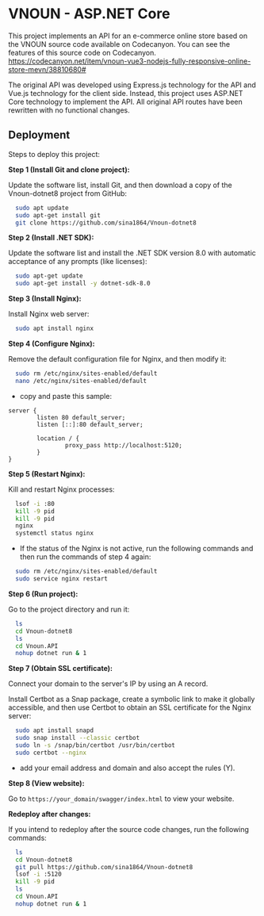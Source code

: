 
# VNOUN - ASP.NET Core

This project implements an API for an e-commerce online store based on the VNOUN source code available on Codecanyon. You can see the features of this source code on Codecanyon. 
https://codecanyon.net/item/vnoun-vue3-nodejs-fully-responsive-online-store-mevn/38810680#

The original API was developed using Express.js technology for the API and Vue.js technology for the client side. Instead, this project uses ASP.NET Core technology to implement the API. All original API routes have been rewritten with no functional changes.








## Deployment

Steps to deploy this project:

**Step 1 (Install Git and clone project):**

Update the software list, install Git, and then download a copy of the Vnoun-dotnet8 project from GitHub:
```bash
  sudo apt update
  sudo apt-get install git
  git clone https://github.com/sina1864/Vnoun-dotnet8
```

**Step 2 (Install .NET SDK):**

Update the software list and install the .NET SDK version 8.0 with automatic acceptance of any prompts (like licenses):
```bash
  sudo apt-get update
  sudo apt-get install -y dotnet-sdk-8.0
```

**Step 3 (Install Nginx):**

Install Nginx web server:
```bash
  sudo apt install nginx
```

**Step 4 (Configure Nginx):**

Remove the default configuration file for Nginx, and then modify it:
```bash
  sudo rm /etc/nginx/sites-enabled/default
  nano /etc/nginx/sites-enabled/default
```
- copy and paste this sample:
```
server {
        listen 80 default_server;
        listen [::]:80 default_server;

        location / {   
                proxy_pass http://localhost:5120;
        }
}
```

**Step 5 (Restart Nginx):**

Kill and restart Nginx processes:
```bash
  lsof -i :80
  kill -9 pid
  kill -9 pid
  nginx
  systemctl status nginx
```
- If the status of the Nginx is not active, run the following commands and then run the commands of step 4 again:
```bash
  sudo rm /etc/nginx/sites-enabled/default
  sudo service nginx restart
```

**Step 6 (Run project):**

Go to the project directory and run it:
```bash
  ls
  cd Vnoun-dotnet8
  ls
  cd Vnoun.API
  nohup dotnet run & 1
```

**Step 7 (Obtain SSL certificate):**

Connect your domain to the server's IP by using an A record.

Install Certbot as a Snap package, create a symbolic link to make it globally accessible, and then use Certbot to obtain an SSL certificate for the Nginx server:
```bash
  sudo apt install snapd
  sudo snap install --classic certbot
  sudo ln -s /snap/bin/certbot /usr/bin/certbot
  sudo certbot --nginx
```
- add your email address and domain and also accept the rules (Y).

**Step 8 (View website):**

Go to `https://your_domain/swagger/index.html` to view your website.

**Redeploy after changes:**

If you intend to redeploy after the source code changes, run the following commands:
```bash
  ls
  cd Vnoun-dotnet8
  git pull https://github.com/sina1864/Vnoun-dotnet8
  lsof -i :5120
  kill -9 pid
  ls
  cd Vnoun.API
  nohup dotnet run & 1
```
